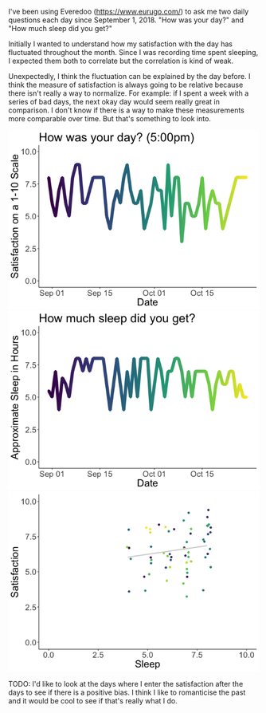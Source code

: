 I've been using Everedoo (<https://www.eurugo.com/>) to ask me two daily questions each day since September 1, 2018. "How was your day?" and "How much sleep did you get?"

Initially I wanted to understand how my satisfaction with the day has fluctuated throughout the month. Since I was recording time spent sleeping, I expected them both to correlate but the correlation is kind of weak.

Unexpectedly, I think the fluctuation can be explained by the day before. I think the measure of satisfaction is always going to be relative because there isn't really a way to normalize. For example: if I spent a week with a series of bad days, the next okay day would seem really great in comparison. I don't know if there is a way to make these measurements more comparable over time. But that's something to look into.

![](Daily_Satisfaction_files/figure-markdown_github/unnamed-chunk-1-1.png)![](Daily_Satisfaction_files/figure-markdown_github/unnamed-chunk-1-2.png)![](Daily_Satisfaction_files/figure-markdown_github/unnamed-chunk-1-3.png)

TODO: I'd like to look at the days where I enter the satisfaction after the days to see if there is a positive bias. I think I like to romanticise the past and it would be cool to see if that's really what I do.
